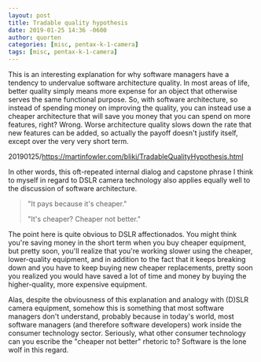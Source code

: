 ```yaml
---
layout: post
title: Tradable quality hypothesis
date: 2019-01-25 14:36 -0600
author: quorten
categories: [misc, pentax-k-1-camera]
tags: [misc, pentax-k-1-camera]
---
```


This is an interesting explanation for why software managers have a
tendency to undervalue software architecture quality.  In most areas
of life, better quality simply means more expense for an object that
otherwise serves the same functional purpose.  So, with software
architecture, so instead of spending money on improving the quality,
you can instead use a cheaper architecture that will save you money
that you can spend on more features, right?  Wrong.  Worse
architecture quality slows down the rate that new features can be
added, so actually the payoff doesn't justify itself, except over the
very very short term.

20190125/https://martinfowler.com/bliki/TradableQualityHypothesis.html

In other words, this oft-repeated internal dialog and capstone phrase
I think to myself in regard to DSLR camera technology also applies
equally well to the discussion of software architecture.

> "It pays because it's cheaper."
>
> "It's cheaper?  Cheaper not better."

The point here is quite obvious to DSLR affectionados.  You might
think you're saving money in the short term when you buy cheaper
equipment, but pretty soon, you'll realize that you're working slower
using the cheaper, lower-quality equipment, and in addition to the
fact that it keeps breaking down and you have to keep buying new
cheaper replacements, pretty soon you realized you would have saved a
lot of time and money by buying the higher-quality, more expensive
equipment.

<!-- more -->

Alas, despite the obviousness of this explanation and analogy with
(D)SLR camera equipment, somehow this is something that most software
managers don't understand, probably because in today's world, most
software managers (and therefore software developers) work inside the
consumer technology sector.  Seriously, what other consumer technology
can you escribe the "cheaper not better" rhetoric to?  Software is the
lone wolf in this regard.
